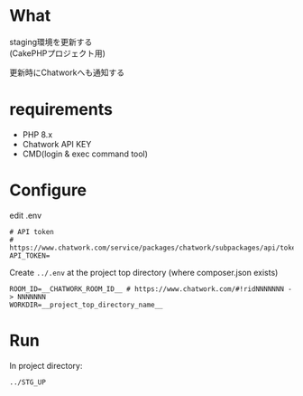 # What

staging環境を更新する  
(CakePHPプロジェクト用)

更新時にChatworkへも通知する

# requirements

- PHP 8.x
- Chatwork API KEY
- CMD(login & exec command tool)

# Configure
 
edit .env
```
# API token
# https://www.chatwork.com/service/packages/chatwork/subpackages/api/token.php
API_TOKEN=
```

Create `../.env` at the project top directory (where composer.json exists)
```
ROOM_ID=__CHATWORK_ROOM_ID__ # https://www.chatwork.com/#!ridNNNNNNN -> NNNNNNN
WORKDIR=__project_top_directory_name__
```

# Run
In project directory:
```
../STG_UP
```
